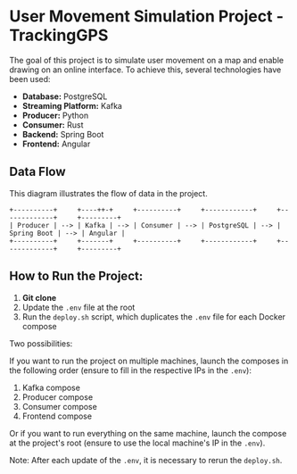 # User Movement Simulation Project - TrackingGPS

The goal of this project is to simulate user movement on a map and enable drawing on an online interface. To achieve this, several technologies have been used:

- **Database:** PostgreSQL
- **Streaming Platform:** Kafka
- **Producer:** Python
- **Consumer:** Rust
- **Backend:** Spring Boot
- **Frontend:** Angular

## Data Flow

This diagram illustrates the flow of data in the project.
```
+----------+     +----++-+     +----------+     +------------+     +-------------+     +---------+
| Producer | --> | Kafka | --> | Consumer | --> | PostgreSQL | --> | Spring Boot | --> | Angular |
+----------+     +-------+     +----------+     +------------+     +-------------+     +---------+
```

## How to Run the Project:

1. **Git clone**
2. Update the `.env` file at the root
3. Run the `deploy.sh` script, which duplicates the `.env` file for each Docker compose

Two possibilities:

If you want to run the project on multiple machines, launch the composes in the following order (ensure to fill in the respective IPs in the `.env`):
  1. Kafka compose
  2. Producer compose
  3. Consumer compose
  4. Frontend compose

Or if you want to run everything on the same machine, launch the compose at the project's root (ensure to use the local machine's IP in the `.env`).

Note: After each update of the `.env`, it is necessary to rerun the `deploy.sh`.
